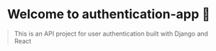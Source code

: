 <h1 align="center">Welcome to authentication-app 👋</h1>

> This is an API project for user authentication built with Django and React 